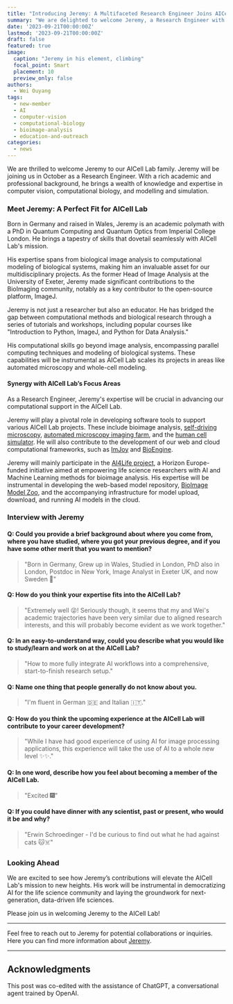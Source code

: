 ```yaml
---
title: "Introducing Jeremy: A Multifaceted Research Engineer Joins AICell Lab"
summary: "We are delighted to welcome Jeremy, a Research Engineer with diverse expertise in computer vision, computational biology, and modelling. His arrival marks an exciting chapter in AICell Lab's journey towards advancing data-driven life sciences."
date: '2023-09-21T00:00:00Z'
lastmod: '2023-09-21T00:00:00Z'
draft: false
featured: true
image:
  caption: "Jeremy in his element, climbing"
  focal_point: Smart
  placement: 10
  preview_only: false
authors:
  - Wei Ouyang
tags:
  - new-member
  - AI
  - computer-vision
  - computational-biology
  - bioimage-analysis
  - education-and-outreach
categories:
  - news
---
```


We are thrilled to welcome Jeremy to our AICell Lab family. Jeremy will be joining us in October as a Research Engineer. With a rich academic and professional background, he brings a wealth of knowledge and expertise in computer vision, computational biology, and modelling and simulation.

### Meet Jeremy: A Perfect Fit for AICell Lab

Born in Germany and raised in Wales, Jeremy is an academic polymath with a PhD in Quantum Computing and Quantum Optics from Imperial College London. He brings a tapestry of skills that dovetail seamlessly with AICell Lab's mission.

His expertise spans from biological image analysis to computational modeling of biological systems, making him an invaluable asset for our multidisciplinary projects. As the former Head of Image Analysis at the University of Exeter, Jeremy made significant contributions to the BioImaging community, notably as a key contributor to the open-source platform, ImageJ.

Jeremy is not just a researcher but also an educator. He has bridged the gap between computational methods and biological research through a series of tutorials and workshops, including popular courses like "Introduction to Python, ImageJ, and Python for Data Analysis."

His computational skills go beyond image analysis, encompassing parallel computing techniques and modeling of biological systems. These capabilities will be instrumental as AICell Lab scales its projects in areas like automated microscopy and whole-cell modeling.

#### Synergy with AICell Lab’s Focus Areas

As a Research Engineer, Jeremy's expertise will be crucial in advancing our computational support in the AICell Lab.

Jeremy will play a pivotal role in developing software tools to support various AICell Lab projects. These include bioimage analysis, [self-driving microscopy](/project/self-driving-microscope), [automated microscopy imaging farm](/project/reef-imaging-farm), and the [human cell simulator](/project/human-cell-simulator). He will also contribute to the development of our web and cloud computational frameworks, such as [ImJoy](https://imjoy.io) and [BioEngine](/project/bioengine/).

Jeremy will mainly participate in the [AI4Life project](/project/ai4life/), a Horizon Europe-funded initiative aimed at empowering life science researchers with AI and Machine Learning methods for bioimage analysis. His expertise will be instrumental in developing the web-based model repository, [BioImage Model Zoo](https://bioimage.io), and the accompanying infrastructure for model upload, download, and running AI models in the cloud.

### Interview with Jeremy

#### Q: Could you provide a brief background about where you come from, where you have studied, where you got your previous degree, and if you have some other merit that you want to mention?

> "Born in Germany, Grew up in Wales, Studied in London, PhD also in London, Postdoc in New York, Image Analyst in Exeter UK, and now Sweden 🎉"

#### Q: How do you think your expertise fits into the AICell Lab?

> "Extremely well 😜! Seriously though, it seems that my and Wei's academic trajectories have been very similar due to aligned research interests, and this will probably become evident as we work together."

#### Q: In an easy-to-understand way, could you describe what you would like to study/learn and work on at the AICell Lab?

> "How to more fully integrate AI workflows into a comprehensive, start-to-finish research setup."

#### Q: Name one thing that people generally do not know about you.

> "I'm fluent in German 🇩🇪 and Italian 🇮🇹."

#### Q: How do you think the upcoming experience at the AICell Lab will contribute to your career development?

> "While I have had good experience of using AI for image processing applications, this experience will take the use of AI to a whole new level ✨✨."

#### Q: In one word, describe how you feel about becoming a member of the AICell Lab.

> "Excited 🎆"

#### Q: If you could have dinner with any scientist, past or present, who would it be and why?

> "Erwin Schroedinger - I'd be curious to find out what he had against cats 🐱☠️"

### Looking Ahead

We are excited to see how Jeremy’s contributions will elevate the AICell Lab's mission to new heights. His work will be instrumental in democratizing AI for the life science community and laying the groundwork for next-generation, data-driven life sciences.

Please join us in welcoming Jeremy to the AICell Lab!

---

Feel free to reach out to Jeremy for potential collaborations or inquiries. Here you can find more information about [Jeremy](/authors/jeremy).

---

## Acknowledgments

This post was co-edited with the assistance of ChatGPT, a conversational agent trained by OpenAI.
